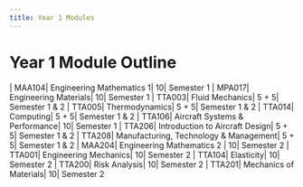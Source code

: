 ```yaml
---
title: Year 1 Modules
---
```


# Year 1 Module Outline

| MAA104| Engineering Mathematics 1| 10| Semester 1
| MPA017| Engineering Materials| 10| Semester 1
| TTA003| Fluid Mechanics| 5 + 5| Semester 1 & 2
| TTA005| Thermodynamics| 5 + 5| Semester 1 & 2
| TTA014| Computing| 5 + 5| Semester 1 & 2
| TTA106| Aircraft Systems & Performance| 10| Semester 1
| TTA206| Introduction to Aircraft Design| 5 + 5| Semester 1 & 2
| TTA208| Manufacturing, Technology & Management| 5 + 5| Semester 1 & 2
| MAA204| Engineering Mathematics 2 | 10| Semester 2
| TTA001| Engineering Mechanics| 10| Semester 2
| TTA104| Elasticity| 10| Semester 2
| TTA200| Risk Analysis| 10| Semester 2
| TTA201| Mechanics of Materials| 10| Semester 2